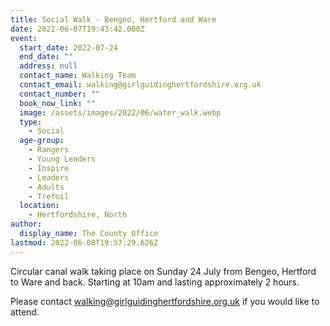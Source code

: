 ```yaml
---
title: Social Walk - Bengeo, Hertford and Ware
date: 2022-06-07T19:43:42.000Z
event:
  start_date: 2022-07-24
  end_date: ""
  address: null
  contact_name: Walking Team
  contact_email: walking@girlguidinghertfordshire.org.uk
  contact_number: ""
  book_now_link: ""
  image: /assets/images/2022/06/water_walk.webp
  type:
    - Social
  age-group:
    - Rangers
    - Young Leaders
    - Inspire
    - Leaders
    - Adults
    - Trefoil
  location:
    - Hertfordshire, North
author:
  display_name: The County Office
lastmod: 2022-06-08T19:57:29.626Z
---
```

Circular canal walk taking place on Sunday 24 July from Bengeo, Hertford to Ware and back.  Starting at 10am and lasting approximately 2 hours.

Please contact <walking@girlguidinghertfordshire.org.uk> if you would like to attend.
